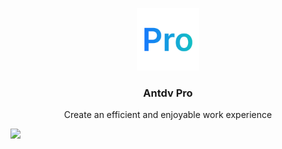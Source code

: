 <p align="center">
  <a href="https://antdv-pro.com">
    <img width="100" src="https://raw.githubusercontent.com/antdv-pro/.github/b678812ea0a71b19df18b2ce3d0f0a7b68ac1249/profile/antdv-pro.svg">
  </a>
</p>

<h3 align="center">Antdv Pro</h1>

<p align="center">Create an efficient and enjoyable work experience</p>

![](https://gw.alipayobjects.com/mdn/rms_08e378/afts/img/A*zx7LTI_ECSAAAAAAAAAAAABkARQnAQ)
